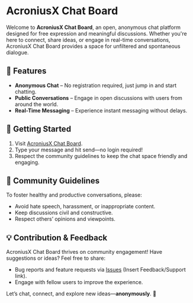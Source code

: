 # AcroniusX Chat Board

Welcome to **AcroniusX Chat Board**, an open, anonymous chat platform designed for free expression and meaningful discussions. Whether you're here to connect, share ideas, or engage in real-time conversations, AcroniusX Chat Board provides a space for unfiltered and spontaneous dialogue.

## 🌟 Features
- **Anonymous Chat** – No registration required, just jump in and start chatting.
- **Public Conversations** – Engage in open discussions with users from around the world.
- **Real-Time Messaging** – Experience instant messaging without delays.

## 🚀 Getting Started
1. Visit [AcroniusX Chat Board](https://acroniusx.pythonanywhere.com/).
2. Type your message and hit send—no login required!
3. Respect the community guidelines to keep the chat space friendly and engaging.

## 📜 Community Guidelines
To foster healthy and productive conversations, please:
- Avoid hate speech, harassment, or inappropriate content.
- Keep discussions civil and constructive.
- Respect others’ opinions and viewpoints.

## 💡 Contribution & Feedback
AcroniusX Chat Board thrives on community engagement! Have suggestions or ideas? Feel free to share:
- Bug reports and feature requests via [Issues](#) (Insert Feedback/Support link).
- Engage with fellow users to improve the experience.

Let’s chat, connect, and explore new ideas—**anonymously**. 🚀
